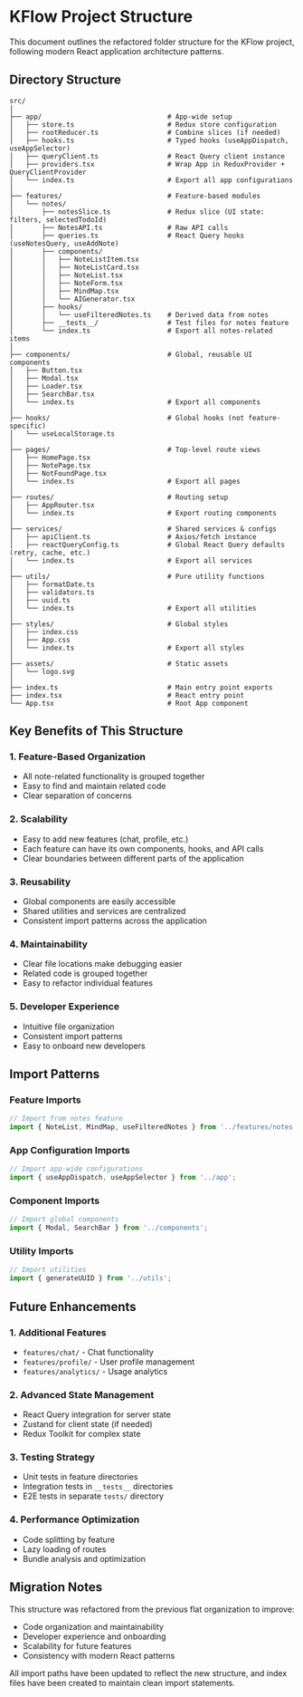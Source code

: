 # KFlow Project Structure

This document outlines the refactored folder structure for the KFlow project, following modern React application architecture patterns.

## Directory Structure

```
src/
│
├── app/                               # App-wide setup
│   ├── store.ts                       # Redux store configuration
│   ├── rootReducer.ts                 # Combine slices (if needed)
│   ├── hooks.ts                       # Typed hooks (useAppDispatch, useAppSelector)
│   ├── queryClient.ts                 # React Query client instance
│   ├── providers.tsx                  # Wrap App in ReduxProvider + QueryClientProvider
│   └── index.ts                       # Export all app configurations
│
├── features/                          # Feature-based modules
│   └── notes/
│       ├── notesSlice.ts              # Redux slice (UI state: filters, selectedTodoId)
│       ├── NotesAPI.ts                # Raw API calls
│       ├── queries.ts                 # React Query hooks (useNotesQuery, useAddNote)
│       ├── components/
│       │   ├── NoteListItem.tsx
│       │   ├── NoteListCard.tsx
│       │   ├── NoteList.tsx
│       │   ├── NoteForm.tsx
│       │   ├── MindMap.tsx
│       │   └── AIGenerator.tsx
│       ├── hooks/
│       │   └── useFilteredNotes.ts    # Derived data from notes
│       ├── __tests__/                 # Test files for notes feature
│       └── index.ts                   # Export all notes-related items
│
├── components/                        # Global, reusable UI components
│   ├── Button.tsx
│   ├── Modal.tsx
│   ├── Loader.tsx
│   ├── SearchBar.tsx
│   └── index.ts                       # Export all components
│
├── hooks/                             # Global hooks (not feature-specific)
│   └── useLocalStorage.ts
│
├── pages/                             # Top-level route views
│   ├── HomePage.tsx
│   ├── NotePage.tsx
│   ├── NotFoundPage.tsx
│   └── index.ts                       # Export all pages
│
├── routes/                            # Routing setup
│   ├── AppRouter.tsx
│   └── index.ts                       # Export routing components
│
├── services/                          # Shared services & configs
│   ├── apiClient.ts                   # Axios/fetch instance
│   ├── reactQueryConfig.ts            # Global React Query defaults (retry, cache, etc.)
│   └── index.ts                       # Export all services
│
├── utils/                             # Pure utility functions
│   ├── formatDate.ts
│   ├── validators.ts
│   ├── uuid.ts
│   └── index.ts                       # Export all utilities
│
├── styles/                            # Global styles
│   ├── index.css
│   ├── App.css
│   └── index.ts                       # Export all styles
│
├── assets/                            # Static assets
│   └── logo.svg
│
├── index.ts                           # Main entry point exports
├── index.tsx                          # React entry point
└── App.tsx                            # Root App component
```

## Key Benefits of This Structure

### 1. **Feature-Based Organization**
- All note-related functionality is grouped together
- Easy to find and maintain related code
- Clear separation of concerns

### 2. **Scalability**
- Easy to add new features (chat, profile, etc.)
- Each feature can have its own components, hooks, and API calls
- Clear boundaries between different parts of the application

### 3. **Reusability**
- Global components are easily accessible
- Shared utilities and services are centralized
- Consistent import patterns across the application

### 4. **Maintainability**
- Clear file locations make debugging easier
- Related code is grouped together
- Easy to refactor individual features

### 5. **Developer Experience**
- Intuitive file organization
- Consistent import patterns
- Easy to onboard new developers

## Import Patterns

### Feature Imports
```typescript
// Import from notes feature
import { NoteList, MindMap, useFilteredNotes } from '../features/notes';
```

### App Configuration Imports
```typescript
// Import app-wide configurations
import { useAppDispatch, useAppSelector } from '../app';
```

### Component Imports
```typescript
// Import global components
import { Modal, SearchBar } from '../components';
```

### Utility Imports
```typescript
// Import utilities
import { generateUUID } from '../utils';
```

## Future Enhancements

### 1. **Additional Features**
- `features/chat/` - Chat functionality
- `features/profile/` - User profile management
- `features/analytics/` - Usage analytics

### 2. **Advanced State Management**
- React Query integration for server state
- Zustand for client state (if needed)
- Redux Toolkit for complex state

### 3. **Testing Strategy**
- Unit tests in feature directories
- Integration tests in `__tests__` directories
- E2E tests in separate `tests/` directory

### 4. **Performance Optimization**
- Code splitting by feature
- Lazy loading of routes
- Bundle analysis and optimization

## Migration Notes

This structure was refactored from the previous flat organization to improve:
- Code organization and maintainability
- Developer experience and onboarding
- Scalability for future features
- Consistency with modern React patterns

All import paths have been updated to reflect the new structure, and index files have been created to maintain clean import statements.